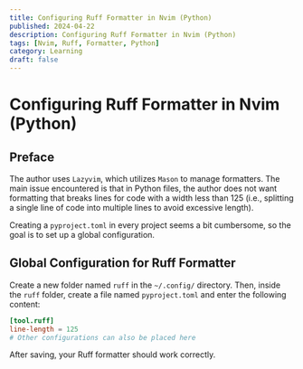 ```yaml
---
title: Configuring Ruff Formatter in Nvim (Python)
published: 2024-04-22
description: Configuring Ruff Formatter in Nvim (Python)
tags: [Nvim, Ruff, Formatter, Python]
category: Learning
draft: false
---
```


# Configuring Ruff Formatter in Nvim (Python)

## Preface

The author uses `Lazyvim`, which utilizes `Mason` to manage formatters. The main issue encountered is that in Python files, the author does not want formatting that breaks lines for code with a width less than 125 (i.e., splitting a single line of code into multiple lines to avoid excessive length).

Creating a `pyproject.toml` in every project seems a bit cumbersome, so the goal is to set up a global configuration.

## Global Configuration for Ruff Formatter

Create a new folder named `ruff` in the `~/.config/` directory. Then, inside the `ruff` folder, create a file named `pyproject.toml` and enter the following content:

```toml
[tool.ruff]
line-length = 125
# Other configurations can also be placed here
```

After saving, your Ruff formatter should work correctly.